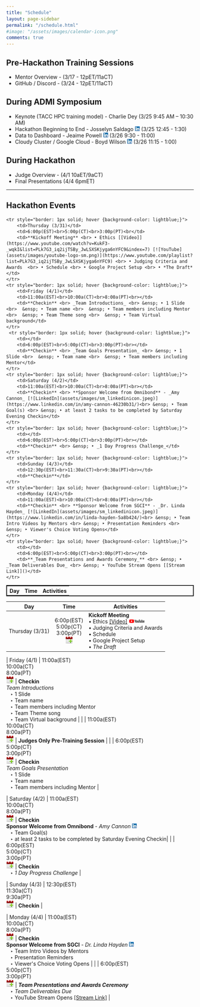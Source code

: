 ```yaml
---
title: "Schedule"
layout: page-sidebar
permalink: "/schedule.html"
#image: "/assets/images/calendar-icon.png"
comments: true
---
```


## Pre-Hackathon Training Sessions
* Mentor Overview - (3/17 - 12pET/11aCT)
* GitHub / Discord - (3/24  - 12pET/11aCT)
## During ADMI Symposium 
* Keynote (TACC HPC training model) - Charlie Dey (3/25 9:45 AM – 10:30 AM) 
* Hackathon Beginning to End - Josselyn Saldago [![LinkedIn](../assets/images/sm_linkedinicon.jpeg)](https://www.linkedin.com/in/josselynsalgado) (3/25 12:45 - 1:30) 
* Data to Dashboard - Jeaime Powell [![LinkedIn](../assets/images/sm_linkedinicon.jpeg)](https://www.linkedin.com/in/jeaimehp/) (3/26 9:30 - 11:00)  
* Cloudy Cluster / Google Cloud - Boyd Wilson [![LinkedIn](../assets/images/sm_linkedinicon.jpeg)](https://www.linkedin.com/in/boydwilson/) (3/26 11:15 - 1:00) 
## During Hackathon
* Judge Overview - (4/1 10aET/9aCT)
* Final Presentations (4/4 6pmET)

---
## Hackathon Events

<table style="border: 2px solid;">
    <tr>
        <th>Day</th>
        <th>Time</th>
        <th>Activities</th>
    </tr>
    
    <tr style="border: 1px solid; hover {background-color: lightblue;}">
        <td>Thursday (3/31)</td>
        <td>6:00p(EST)<br>5:00p(CT)<br>3:00p(PT)<br</td>
        <td>**Kickoff Meeting** <br> • Ethics [[Video]](https://www.youtube.com/watch?v=KukF3-_wqkI&list=PLk7G3_iq2ijTSBy_JwLSXSKjyga6nYFC9&index=7) [![YouTube](assets/images/youtube-logo-sm.png)](https://www.youtube.com/playlist?list=PLk7G3_iq2ijTSBy_JwLSXSKjyga6nYFC9) <br> • Judging Criteria and Awards  <br> • Schedule <br> • Google Project Setup <br> • *The Draft* </td>
    </tr>
    <tr style="border: 1px solid; hover {background-color: lightblue;}">
        <td>Friday (4/1)</td>
        <td>11:00a(EST)<br>10:00a(CT)<br>8:00a(PT)<br></td>
        <td>**Checkin** <br> _Team Introductions_ <br> &ensp; ‣ 1 Slide <br>  &ensp; ‣ Team name <br>  &ensp; ‣ Team members including Mentor <br>  &ensp; ‣ Team Theme song <br>  &ensp; ‣ Team Virtual background</td>
    </tr>
     <tr style="border: 1px solid; hover {background-color: lightblue;}">
        <td></td>
        <td>6:00p(EST)<br>5:00p(CT)<br>3:00p(PT)<br></td>
        <td>**Checkin** <br> _Team Goals Presentation_ <br> &ensp; ‣ 1 Slide <br>  &ensp; ‣ Team name <br>  &ensp; ‣ Team members including Mentor</td>
    </tr>
    <tr style="border: 1px solid; hover {background-color: lightblue;}">
        <td>Saturday (4/2)</td>
        <td>11:00a(EST)<br>10:00a(CT)<br>8:00a(PT)<br></td>
        <td>**Checkin** <br> **Sponsor Welcome from Omnibond** - _Amy Cannon_ [![LinkedIn](assets/images/sm_linkedinicon.jpeg)](https://www.linkedin.com/in/amy-cannon-46230b31/)<br> &ensp; ‣ Team Goal(s) <br> &ensp; ‣ at least 2 tasks to be completed by Saturday Evening Checkin</td>
    </tr>
    <tr style="border: 1px solid; hover {background-color: lightblue;}">
        <td></td>
        <td>6:00p(EST)<br>5:00p(CT)<br>3:00p(PT)<br></td>
        <td>**Checkin** <br> &ensp; ‣ _1 Day Progress Challenge_</td>
    </tr>
    <tr style="border: 1px solid; hover {background-color: lightblue;}">
        <td>Sunday (4/3)</td>
        <td>12:30p(EST)<br>11:30a(CT)<br>9:30a(PT)<br></td>
        <td>**Checkin**</td>
    </tr>
    <tr style="border: 1px solid; hover {background-color: lightblue;}">
        <td>Monday (4/4)</td>
        <td>11:00a(EST)<br>10:00a(CT)<br>8:00a(PT)<br></td>
        <td>**Checkin** <br> **Sponsor Welcome from SGCI** - _Dr. Linda Hayden_ [![LinkedIn](assets/images/sm_linkedinicon.jpeg)](https://www.linkedin.com/in/linda-hayden-5a8b424/)<br> &ensp; ‣ Team Intro Videos by Mentors <br> &ensp; ‣ Presentation Reminders <br> &ensp; ‣ Viewer's Choice Voting Opens</td>
    </tr>
    <tr style="border: 1px solid; hover {background-color: lightblue;}">
        <td></td>
        <td>6:00p(EST)<br>5:00p(CT)<br>3:00p(PT)<br></td>
        <td>**_Team Presentations and Awards Ceremony_** <br> &ensp; ‣ _Team Deliverables Due_ <br> &ensp; ‣ YouTube Stream Opens [[Stream Link]]()</td>
    </tr>
</table>

| Day | Time | Activities |
|-----------|:------------------------:|----------------------------|
| Thursday (3/31) | 6:00p(EST)<br>5:00p(CT)<br>3:00p(PT)<br>[![Calendar](assets/images/cal-icon.png)]() |  **Kickoff Meeting** <br> • Ethics [[Video]](https://www.youtube.com/watch?v=KukF3-_wqkI&list=PLk7G3_iq2ijTSBy_JwLSXSKjyga6nYFC9&index=7) [![YouTube](assets/images/youtube-logo-sm.png)](https://www.youtube.com/playlist?list=PLk7G3_iq2ijTSBy_JwLSXSKjyga6nYFC9) <br> • Judging Criteria and Awards  <br> • Schedule <br> • Google Project Setup <br> • *The Draft* |

| Friday (4/1) | 11:00a(EST)<br>10:00a(CT)<br>8:00a(PT)<br>[![Calendar](assets/images/cal-icon.png)]() |  **Checkin** <br> _Team Introductions_ <br> &ensp; ‣ 1 Slide <br>  &ensp; ‣ Team name <br>  &ensp; ‣ Team members including Mentor <br>  &ensp; ‣ Team Theme song <br>  &ensp; ‣ Team Virtual background |
|  | 11:00a(EST)<br>10:00a(CT)<br>8:00a(PT)<br>[![Calendar](assets/images/cal-icon.png)]() | **Judges Only Pre-Training Session** |
|  | 6:00p(EST)<br>5:00p(CT)<br>3:00p(PT)<br>[![Calendar](assets/images/cal-icon.png)]() |  **Checkin** <br> _Team Goals Presentation_ <br> &ensp; ‣ 1 Slide <br>  &ensp; ‣ Team name <br>  &ensp; ‣ Team members including Mentor |

| Saturday (4/2) | 11:00a(EST)<br>10:00a(CT)<br>8:00a(PT)<br>[![Calendar](assets/images/cal-icon.png)]() |  **Checkin** <br> **Sponsor Welcome from Omnibond** - _Amy Cannon_ [![LinkedIn](assets/images/sm_linkedinicon.jpeg)](https://www.linkedin.com/in/amy-cannon-46230b31/)<br> &ensp; ‣ Team Goal(s) <br> &ensp; ‣ at least 2 tasks to be completed by Saturday Evening Checkin|
|  | 6:00p(EST)<br>5:00p(CT)<br>3:00p(PT)<br>[![Calendar](assets/images/cal-icon.png)]() |  **Checkin** <br> &ensp; ‣ _1 Day Progress Challenge_ |

| Sunday (4/3) | 12:30p(EST)<br>11:30a(CT)<br>9:30a(PT)<br>[![Calendar](assets/images/cal-icon.png)]() |  **Checkin**  |

| Monday (4/4) | 11:00a(EST)<br>10:00a(CT)<br>8:00a(PT)<br>[![Calendar](assets/images/cal-icon.png)]() |  **Checkin** <br> **Sponsor Welcome from SGCI** - _Dr. Linda Hayden_ [![LinkedIn](assets/images/sm_linkedinicon.jpeg)](https://www.linkedin.com/in/linda-hayden-5a8b424/)<br> &ensp; ‣ Team Intro Videos by Mentors <br> &ensp; ‣ Presentation Reminders <br> &ensp; ‣ Viewer's Choice Voting Opens |
|  | 6:00p(EST)<br>5:00p(CT)<br>3:00p(PT)<br>[![Calendar](assets/images/cal-icon.png)]() | **_Team Presentations and Awards Ceremony_** <br> &ensp; ‣ _Team Deliverables Due_ <br> &ensp; ‣ YouTube Stream Opens [[Stream Link]]() |


